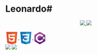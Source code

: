 # Leonardo#
<div align="center">
  <a href="https://github.com/Leonardo Pereira">
  <img height="180em" src="https://github-readme-stats.vercel.app/api?username=rafaballerini&show_icons=true&theme=dracula&include_all_commits=true&count_private=true"/>
  <img height="180em" src="https://github-readme-stats.vercel.app/api/top-langs/?username=rafaballerini&layout=compact&langs_count=7&theme=dracula"/>
</div>
<div style="display: inline_block"><br>
  <img align="center" alt="Leonardo-HTML" height="40" width="40" src="https://raw.githubusercontent.com/devicons/devicon/master/icons/html5/html5-original.svg">
  <img align="center" alt="Leonardo-CSS" height="40" width="40" src="https://raw.githubusercontent.com/devicons/devicon/master/icons/css3/css3-original.svg">
  <img align="center" alt="Leonardo-Csharp" height="40" width="40" src="https://raw.githubusercontent.com/devicons/devicon/master/icons/csharp/csharp-original.svg">
</div> 
<div> 
  <a href="https://instagram.com/leo.sp.17" target="_blank"><img src="https://img.shields.io/badge/-Instagram-%23E4405F?style=for-the-badge&logo=instagram&logoColor=white" target="_blue"></a>
  <a href = "lpff2105@gmail.com"><img src="https://img.shields.io/badge/-Gmail-%23333?style=for-the-badge&logo=gmail&logoColor=white" target="_blank"></a>
